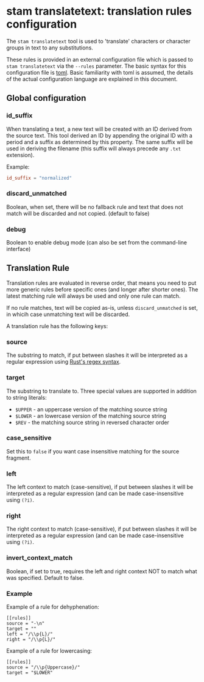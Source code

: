 # stam translatetext: translation rules configuration 

The `stam translatetext` tool is used to 'translate' characters or character
groups in text to any substitutions.

These rules is provided in an external configuration file which is passed to
`stam translatetext` via the `--rules` parameter. The basic syntax for this configuration
file is [toml](https://toml.io/en/). Basic familiarity with toml is assumed,
the details of the actual configuration language are explained in this
document.

## Global configuration

### id_suffix

When translating a text, a new text will be created with an ID derived from the
source text. This tool derived an ID by appending the original ID with a period
and a suffix as determined by this property. The same suffix will be used in
deriving the filename (this suffix will always precede any `.txt` extension).

Example:

```toml
id_suffix = "normalized"
```

### discard_unmatched

Boolean, when set, there will be no fallback rule and text that does not match will be discarded and not copied. (default to false)

### debug

Boolean to enable debug mode (can also be set from the command-line interface)

## Translation Rule

Translation rules are evaluated in reverse order, that means you need to put
more generic rules before specific ones (and longer after shorter ones). The
latest matching rule will always be used and only one rule can match.

If no rule matches, text will be copied as-is, unless `discard_unmatched` is
set, in whicih case unmatching text will be discarded.

A translation rule has the following keys:

### source

The substring to match, if put between slashes it will be interpreted as a regular expression using [Rust's regex syntax](https://docs.rs/regex/latest/regex/#syntax).

### target

The substring to translate to. Three special values are supported in addition to string literals:

* `$UPPER` - an uppercase version of the matching source string
* `$LOWER` - an lowercase version of the matching source string
* `$REV` - the matching source string in reversed character order

### case_sensitive

Set this to `false` if you want case insensitive matching for the source fragment.

### left

The left context to match (case-sensitive), if put between slashes it will be interpreted as a regular expression (and can be made case-insensitive using `(?i)`.

### right

The right context to match (case-sensitive), if put between slashes it will be interpreted as a regular expression (and can be made case-insensitive using `(?i)`.

### invert_context_match

Boolean, if set to true, requires the left and right context NOT to match what was specified. Default to false.

### Example

Example of a rule for dehyphenation:

```
[[rules]]
source = "-\n"
target = ""
left = "/\\p{L}/"
right = "/\\p{L}/"
```

Example of a rule for lowercasing:

```
[[rules]]
source = "/\\p{Uppercase}/"
target = "$LOWER"
```
